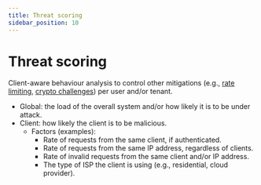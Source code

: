 ```yaml
---
title: Threat scoring
sidebar_position: 10
---
```


# Threat scoring

Client-aware behaviour analysis to control other mitigations (e.g., [rate limiting](./rate-limiting.md), [crypto challenges](./crypto-challenges.md)) per user and/or tenant.

- Global: the load of the overall system and/or how likely it is to be under attack.
- Client: how likely the client is to be malicious.
  - Factors (examples):
    - Rate of requests from the same client, if authenticated.
    - Rate of requests from the same IP address, regardless of clients.
    - Rate of invalid requests from the same client and/or IP address.
    - The type of ISP the client is using (e.g., residential, cloud provider).
